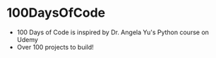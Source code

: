 # 100DaysOfCode

* 100 Days of Code is inspired by Dr. Angela Yu's Python course on Udemy
* Over 100 projects to build!
